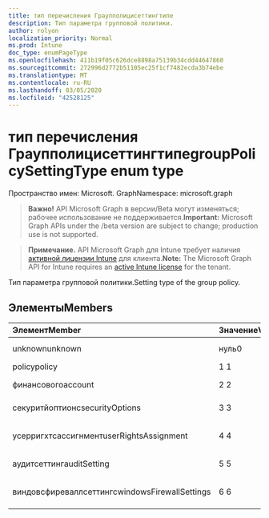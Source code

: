 ```yaml
---
title: тип перечисления Граупполицисеттингтипе
description: Тип параметра групповой политики.
author: rolyon
localization_priority: Normal
ms.prod: Intune
doc_type: enumPageType
ms.openlocfilehash: 411b19f05c626dce8898a75139b34cdd44647860
ms.sourcegitcommit: 272996d2772b51105ec25f1cf7482ecda3b74ebe
ms.translationtype: MT
ms.contentlocale: ru-RU
ms.lasthandoff: 03/05/2020
ms.locfileid: "42528125"
---
```

# <a name="grouppolicysettingtype-enum-type"></a><span data-ttu-id="156d2-103">тип перечисления Граупполицисеттингтипе</span><span class="sxs-lookup"><span data-stu-id="156d2-103">groupPolicySettingType enum type</span></span>

<span data-ttu-id="156d2-104">Пространство имен: Microsoft. Graph</span><span class="sxs-lookup"><span data-stu-id="156d2-104">Namespace: microsoft.graph</span></span>

> <span data-ttu-id="156d2-105">**Важно!** API Microsoft Graph в версии/Beta могут изменяться; рабочее использование не поддерживается.</span><span class="sxs-lookup"><span data-stu-id="156d2-105">**Important:** Microsoft Graph APIs under the /beta version are subject to change; production use is not supported.</span></span>

> <span data-ttu-id="156d2-106">**Примечание.** API Microsoft Graph для Intune требует наличия [активной лицензии Intune](https://go.microsoft.com/fwlink/?linkid=839381) для клиента.</span><span class="sxs-lookup"><span data-stu-id="156d2-106">**Note:** The Microsoft Graph API for Intune requires an [active Intune license](https://go.microsoft.com/fwlink/?linkid=839381) for the tenant.</span></span>

<span data-ttu-id="156d2-107">Тип параметра групповой политики.</span><span class="sxs-lookup"><span data-stu-id="156d2-107">Setting type of the group policy.</span></span>

## <a name="members"></a><span data-ttu-id="156d2-108">Элементы</span><span class="sxs-lookup"><span data-stu-id="156d2-108">Members</span></span>
|<span data-ttu-id="156d2-109">Элемент</span><span class="sxs-lookup"><span data-stu-id="156d2-109">Member</span></span>|<span data-ttu-id="156d2-110">Значение</span><span class="sxs-lookup"><span data-stu-id="156d2-110">Value</span></span>|<span data-ttu-id="156d2-111">Описание</span><span class="sxs-lookup"><span data-stu-id="156d2-111">Description</span></span>|
|:---|:---|:---|
|<span data-ttu-id="156d2-112">unknown</span><span class="sxs-lookup"><span data-stu-id="156d2-112">unknown</span></span>|<span data-ttu-id="156d2-113">нуль</span><span class="sxs-lookup"><span data-stu-id="156d2-113">0</span></span>|<span data-ttu-id="156d2-114">Граупполицисеттингтипе Unknown</span><span class="sxs-lookup"><span data-stu-id="156d2-114">GroupPolicySettingType unknown</span></span>|
|<span data-ttu-id="156d2-115">policy</span><span class="sxs-lookup"><span data-stu-id="156d2-115">policy</span></span>|<span data-ttu-id="156d2-116">1 </span><span class="sxs-lookup"><span data-stu-id="156d2-116">1</span></span>|<span data-ttu-id="156d2-117">Тип параметра политики</span><span class="sxs-lookup"><span data-stu-id="156d2-117">Policy setting type</span></span>|
|<span data-ttu-id="156d2-118">финансового</span><span class="sxs-lookup"><span data-stu-id="156d2-118">account</span></span>|<span data-ttu-id="156d2-119">2 </span><span class="sxs-lookup"><span data-stu-id="156d2-119">2</span></span>|<span data-ttu-id="156d2-120">Тип параметра учетной записи</span><span class="sxs-lookup"><span data-stu-id="156d2-120">Account setting type</span></span>|
|<span data-ttu-id="156d2-121">секуритйоптионс</span><span class="sxs-lookup"><span data-stu-id="156d2-121">securityOptions</span></span>|<span data-ttu-id="156d2-122">3 </span><span class="sxs-lookup"><span data-stu-id="156d2-122">3</span></span>|<span data-ttu-id="156d2-123">Тип параметра Секуритйоптионс</span><span class="sxs-lookup"><span data-stu-id="156d2-123">SecurityOptions setting type</span></span>|
|<span data-ttu-id="156d2-124">усерригхтсассигнмент</span><span class="sxs-lookup"><span data-stu-id="156d2-124">userRightsAssignment</span></span>|<span data-ttu-id="156d2-125">4 </span><span class="sxs-lookup"><span data-stu-id="156d2-125">4</span></span>|<span data-ttu-id="156d2-126">Тип параметра Усерригхтсассигнмент</span><span class="sxs-lookup"><span data-stu-id="156d2-126">UserRightsAssignment setting type</span></span>|
|<span data-ttu-id="156d2-127">аудитсеттинг</span><span class="sxs-lookup"><span data-stu-id="156d2-127">auditSetting</span></span>|<span data-ttu-id="156d2-128">5 </span><span class="sxs-lookup"><span data-stu-id="156d2-128">5</span></span>|<span data-ttu-id="156d2-129">Тип параметра Аудитсеттинг</span><span class="sxs-lookup"><span data-stu-id="156d2-129">AuditSetting setting type</span></span>|
|<span data-ttu-id="156d2-130">виндовсфиреваллсеттингс</span><span class="sxs-lookup"><span data-stu-id="156d2-130">windowsFirewallSettings</span></span>|<span data-ttu-id="156d2-131">6 </span><span class="sxs-lookup"><span data-stu-id="156d2-131">6</span></span>|<span data-ttu-id="156d2-132">Тип параметра Виндовсфиреваллсеттингс</span><span class="sxs-lookup"><span data-stu-id="156d2-132">WindowsFirewallSettings setting type</span></span>|



